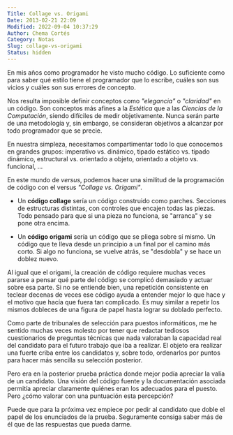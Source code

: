 ```yaml
---
Title: Collage vs. Origami
Date: 2013-02-21 22:09
Modified: 2022-09-04 10:37:29
Author: Chema Cortés
Category: Notas
Slug: collage-vs-origami
Status: hidden
---
```


En mis años como programador he visto mucho código. Lo suficiente como para saber qué estilo tiene el programador que lo escribe, cuáles son sus vicios y cuáles son sus errores de concepto.

Nos resulta imposible definir conceptos como *"elegancia"* o *"claridad"* en un código. Son conceptos más afines a la *Estética* que a las *Ciencias de la Computación*, siendo difíciles de medir objetivamente. Nunca serán parte de una metodología y, sin embargo, se consideran objetivos a alcanzar por todo programador que se precie.

En nuestra simpleza, necesitamos compartimentar todo lo que conocemos en grandes grupos: imperativo vs. dinámico, tipado estático vs. tipado dinámico, estructural vs. orientado a objeto, orientado a objeto vs. funcional, ...

En este mundo de *versus*, podemos hacer una similitud de la programación de código con el versus *"Collage vs. Origami"*.

-   Un **código collage** sería un código construido como parches. Secciones de estructuras distintas, con controles que encajen todas las piezas. Todo pensado para que si una pieza no funciona, se "arranca" y se pone otra encima.

-   Un **código origami** sería un código que se pliega sobre sí mismo. Un código que te lleva desde un principio a un final por el camino más corto. Si algo no funciona, se vuelve atrás, se "desdobla" y se hace un doblez nuevo.

Al igual que el origami, la creación de código requiere muchas veces pararse a pensar qué parte del código se complicó demasiado y actuar sobre esa parte. Si no se entiende bien, una repetición consistente en teclear decenas de veces ese código ayuda a entender mejor lo que hace y el motivo que hacía que fuera tan complicado. Es muy similar a repetir los mismos dobleces de una figura de papel hasta lograr su doblado perfecto.

Como parte de tribunales de selección para puestos informáticos, me he sentido muchas veces molesto por tener que redactar tediosos cuestionarios de preguntas técnicas que nada valoraban la capacidad real del candidato para el futuro trabajo que iba a realizar. El objeto era realizar una fuerte criba entre los candidatos y, sobre todo, ordenarlos por puntos para hacer más sencilla su selección posterior.

Pero era en la posterior prueba práctica donde mejor podía apreciar la valía de un candidato. Una visión del código fuente y la documentación asociada permitía apreciar claramente quiénes eran los adecuados para el puesto. Pero ¿cómo valorar con una puntuación esta percepción?

Puede que para la próxima vez empiece por pedir al candidato que doble el papel de los enunciados de la prueba. Seguramente consiga saber más de él que de las respuestas que pueda darme.
